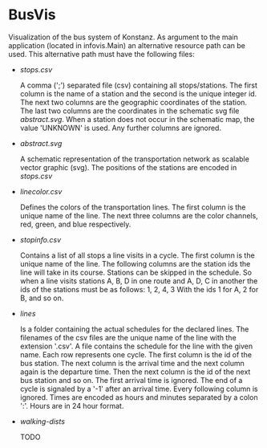 BusVis
======

Visualization of the bus system of Konstanz.
As argument to the main application (located in infovis.Main)
an alternative resource path can be used. This alternative
path must have the following files:

-   *stops.csv*

    A comma (';') separated file (csv) containing all stops/stations.
    The first column is the name of a station and the second is the unique
    integer id. The next two columns are the geographic coordinates of the
    station. The last two columns are the coordinates in the schematic svg file
    *abstract.svg*. When a station does not occur in the schematic map, the
    value 'UNKNOWN' is used. Any further columns are ignored.

-   *abstract.svg*

    A schematic representation of the transportation network as scalable
    vector graphic (svg). The positions of the stations are encoded in *stops.csv*

-   *linecolor.csv*

    Defines the colors of the transportation lines. The first column is the
    unique name of the line. The next three columns are the color channels,
    red, green, and blue respectively.

-   *stopinfo.csv*

    Contains a list of all stops a line visits in a cycle. The first column is
    the unique name of the line. The following columns are the station ids the
    line will take in its course. Stations can be skipped in the schedule. So
    when a line visits stations A, B, D in one route and A, D, C in another the
    ids of the stations must be as follows: 1, 2, 4, 3 With the ids 1 for A, 2
    for B, and so on.

-   *lines*

    Is a folder containing the actual schedules for the declared lines. The
    filenames of the csv files are the unique name of the line with the extension
    '.csv'. A file contains the schedule for the line with the given name. Each
    row represents one cycle. The first column is the id of the bus station. The
    next column is the arrival time and the next column again is the departure
    time. Then the next column is the id of the next bus station and so on. The
    first arrival time is ignored. The end of a cycle is signaled by a '-1' after
    an arrival time. Every following column is ignored. Times are encoded as
    hours and minutes separated by a colon ':'. Hours are in 24 hour format.

-   *walking-dists*

    TODO
